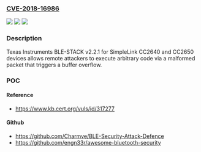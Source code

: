 ### [CVE-2018-16986](https://cve.mitre.org/cgi-bin/cvename.cgi?name=CVE-2018-16986)
![](https://img.shields.io/static/v1?label=Product&message=n%2Fa&color=blue)
![](https://img.shields.io/static/v1?label=Version&message=n%2Fa&color=blue)
![](https://img.shields.io/static/v1?label=Vulnerability&message=n%2Fa&color=brighgreen)

### Description

Texas Instruments BLE-STACK v2.2.1 for SimpleLink CC2640 and CC2650 devices allows remote attackers to execute arbitrary code via a malformed packet that triggers a buffer overflow.

### POC

#### Reference
- https://www.kb.cert.org/vuls/id/317277

#### Github
- https://github.com/Charmve/BLE-Security-Attack-Defence
- https://github.com/engn33r/awesome-bluetooth-security


